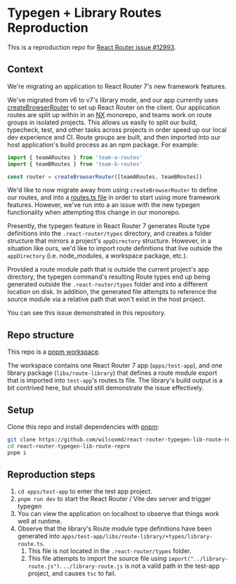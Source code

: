 # Typegen + Library Routes Reproduction

This is a reproduction repo for [React Router issue #12993](https://github.com/remix-run/react-router/issues/12993).

## Context

We're migrating an application to React Router 7's new framework features. 

We've migrated from v6 to v7's library mode, and our app currently uses [createBrowserRouter](https://api.reactrouter.com/v7/functions/react_router.createBrowserRouter.html) to set up React Router on the client. Our application routes are split up within in an [NX](https://nx.dev/) monorepo, and teams work on route groups in isolated projects. This allows us easily to split our build, typecheck, test, and other tasks across projects in order speed up our local dev experience and CI. Route groups are built, and then imported into our host application's build process as an npm package. For example: 

```ts
import { teamARoutes } from 'team-a-routes'
import { teamBRoutes } from 'team-b-routes'

const router = createBrowserRouter([teamARoutes, teamBRoutes])
```

We'd like to now migrate away from using `createBrowserRouter` to define our routes, and into a [routes.ts file](https://reactrouter.com/explanation/special-files#routests) in order to start using more framework features. However, we've run into a an issue with the new typegen functionality when attempting this change in our monorepo. 

Presently, the typegen feature in React Router 7 generates Route type definitions into the `.react-router/types` directory, and creates a folder structure that mirrors a project's `appDirectory` structure. However, in a situation like ours, we'd like to import route definitions that live outside the `appDirectory` (i.e. node_modules, a workspace package, etc.). 

Provided a route module path that is outside the current project's app directory, the typegen command's resulting Route types end up being generated outside the `.react-router/types` folder and into a different location on disk. In addition, the generated file attempts to reference the source module via a relative path that won't exist in the host project.  

You can see this issue demonstrated in this repository. 

## Repo structure

This repo is a [pnpm workspace](https://pnpm.io/workspaces).

The workspace contains one React Router 7 app (`apps/test-app`), and one library package (`libs/route-library`) that defines a route module export that is imported into `test-app`'s routes.ts file. The library's build output is a bit contrived here, but should still demonstrate the issue effectively.

## Setup 

Clone this repo and install dependencies with [pnpm](https://pnpm.io/): 

```bash
git clone https://github.com/wilcoxmd/react-router-typegen-lib-route-repro.git react-router-typegen-lib-route-repro
cd react-router-typegen-lib-route-repro
pnpm i
```

## Reproduction steps

1. `cd apps/test-app` to enter the test app project.
1. `pnpm run dev` to start the React Router / Vite dev server and trigger typegen
1. You can view the application on localhost to observe that things work well at runtime.
1. Observe that the library's Route module type definitions have been generated into `apps/test-app/libs/route-library/+types/library-route.ts`. 
    1. This file is not located in the `.react-router/types` folder.
    1. This file attempts to import the source file using `import("../library-route.js")`. `../library-route.js` is not a valid path in the test-app project, and causes `tsc` to fail.
